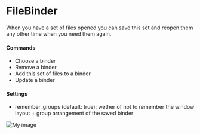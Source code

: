 FileBinder
==========
When you have a set of files opened you can save this set and reopen them any other time when you need them again.

#### Commands

- Choose a binder
- Remove a binder
- Add this set of files to a binder
- Update a binder 

#### Settings

- remember_groups (default: true): wether of not to remember the window layout + group arrangement of the saved binder

![My image](https://raw.github.com/JeroenVdb/FileBinder/master/filebinder-screenshots.png)
